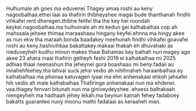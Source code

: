 Hulhumale ah goes ma eduvenei Thagey amaa 
roshi au keny nagoobalhaa.ethei laai as thafirin
thibheyshee magai bude thanthanah findhi vihkafei
rent dheregen.thibhe felifei tha the key
hei roondah keykei.nagoobalhaa.ma hulhumale ah
mi kedun gei kalhabalhaa cop ah mahssala jehsee
thimaa maraashaau hingany keyfei.ehnna ma hingy akee
as nun ekw tha maraah.bonda baadakey meehunah
findhi vihkafei goavafei roshi au keny.hashivihkaa
bakattakey.makaai thakah eh dhuvahaki as nieduveyheh
kudhu minun makes thaai Bahamas key balhah nun
magey age akee 23 ahara maai thafirin gelheyh
feshi 2019 ei kalhabalhaa mi 2025 
adhias thaai neenashun.tha jeheynei gora boashaau
mi beny.fadaii au innahehfeehey.tha lahvai suck jehsi vedio
ah nihihnaheh haraanbalhaa.ey kalhabalhaa ma phonaa katuvagen
iyaai ma ehn anhenakaai ehkoh jahsafei hih vedio ah 
male kalhabalhaa Thafiringe anhenakaai nun ma ehdenei.
vaa.thagey fenvari bitunah nun ma giniveydeyshee.
ehvess balhakaah niengeyheh ma hadhaah jehey
lekah.ma beynun kamah fehey fadaboey bakatts 
guarantee nuny moonu mathi fadalaai as keraaheh
man.
